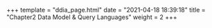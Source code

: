 +++
template = "ddia_page.html"
date = "2021-04-18 18:39:18"
title = "Chapter2 Data Model & Query Languages"
weight = 2
+++